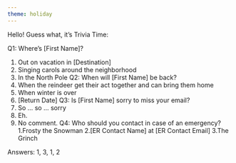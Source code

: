 ```yaml
---
theme: holiday
---
```


Hello! Guess what, it’s Trivia Time: 

Q1: Where’s [First Name]?
  1. Out on vacation in [Destination]
  2. Singing carols around the neighborhood
  3. In the North Pole 
Q2: When will [First Name] be back?
  1. When the reindeer get their act together and can bring them home
  2. When winter is over 
  3. [Return Date]
Q3: Is [First Name] sorry to miss your email?
  1. So … so … sorry
  2. Eh.
  3. No comment.
Q4: Who should you contact in case of an emergency?
  1.Frosty the Snowman
  2.[ER Contact Name] at [ER Contact Email]
  3.The Grinch

Answers: 1, 3, 1, 2
